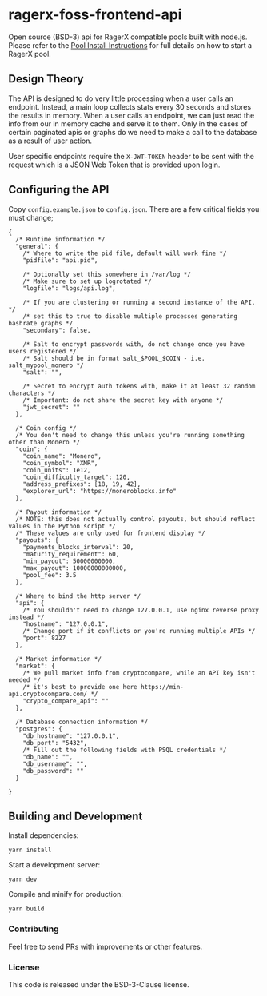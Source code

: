 # ragerx-foss-frontend-api

Open source (BSD-3) api for RagerX compatible pools built with node.js. Please refer to the [Pool Install Instructions](https://github.com/ragerxlol/ragerx-foss-install-instructions) for full details on how to start a RagerX pool.

## Design Theory

The API is designed to do very little processing when a user calls an endpoint. Instead, a main loop collects stats every 30 seconds and stores the results in memory. When a user calls an endpoint, we can just read the info from our in memory cache and serve it to them. Only in the cases of certain paginated apis or graphs do we need to make a call to the database as a result of user action.

User specific endpoints require the `X-JWT-TOKEN` header to be sent with the request which is a JSON Web Token that is provided upon login.

## Configuring the API

Copy `config.example.json` to `config.json`. There are a few critical fields you must change;

```
{
  /* Runtime information */
  "general": {
    /* Where to write the pid file, default will work fine */
    "pidfile": "api.pid",

    /* Optionally set this somewhere in /var/log */
    /* Make sure to set up logrotated */
    "logfile": "logs/api.log",

    /* If you are clustering or running a second instance of the API, */
    /* set this to true to disable multiple processes generating hashrate graphs */
    "secondary": false,

    /* Salt to encrypt passwords with, do not change once you have users registered */
    /* Salt should be in format salt_$POOL_$COIN - i.e. salt_mypool_monero */
    "salt": "",

    /* Secret to encrypt auth tokens with, make it at least 32 random characters */
    /* Important: do not share the secret key with anyone */
    "jwt_secret": ""
  },

  /* Coin config */
  /* You don't need to change this unless you're running something other than Monero */
  "coin": {
    "coin_name": "Monero",
    "coin_symbol": "XMR",
    "coin_units": 1e12,
    "coin_difficulty_target": 120,
    "address_prefixes": [18, 19, 42],
    "explorer_url": "https://moneroblocks.info"
  },

  /* Payout information */
  /* NOTE: this does not actually control payouts, but should reflect values in the Python script */
  /* These values are only used for frontend display */
  "payouts": {
    "payments_blocks_interval": 20,
    "maturity_requirement": 60,
    "min_payout": 50000000000,
    "max_payout": 10000000000000,
    "pool_fee": 3.5
  },

  /* Where to bind the http server */
  "api": {
    /* You shouldn't need to change 127.0.0.1, use nginx reverse proxy instead */
    "hostname": "127.0.0.1",
    /* Change port if it conflicts or you're running multiple APIs */
    "port": 8227
  },

  /* Market information */
  "market": {
    /* We pull market info from cryptocompare, while an API key isn't needed */
    /* it's best to provide one here https://min-api.cryptocompare.com/ */
    "crypto_compare_api": ""
  },

  /* Database connection information */
  "postgres": {
    "db_hostname": "127.0.0.1",
    "db_port": "5432",
    /* Fill out the following fields with PSQL credentials */
    "db_name": "",
    "db_username": "",
    "db_password": ""
  }

}
```

## Building and Development

Install dependencies:
```
yarn install
```

Start a development server:
```
yarn dev
```

Compile and minify for production:
```
yarn build
```

### Contributing

Feel free to send PRs with improvements or other features.

### License

This code is released under the BSD-3-Clause license.
